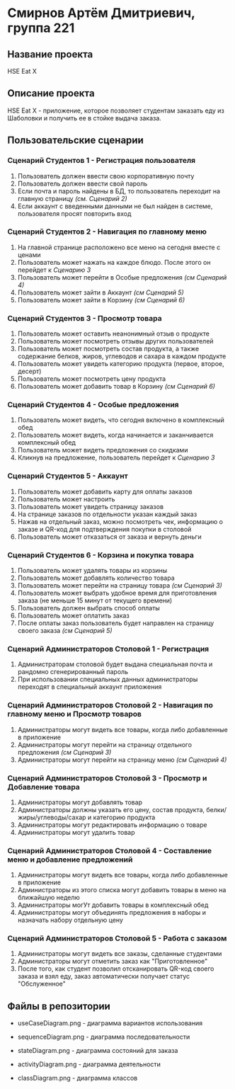 # Смирнов Артём Дмитриевич, группа 221

## Название проекта

HSE Eat X

## Описание проекта

HSE Eat X - приложение, которое позволяет студентам заказать еду из Шаболовки и получить ее в стойке выдача заказа.

## Пользовательские сценарии

### Сценарий Студентов 1 - Регистрация пользователя

1. Пользователь должен ввести свою корпоративную почту
2. Пользователь должен ввести свой пароль
3. Если почта и пароль найдены в БД, то пользователь переходит на главную страницу _(см. Сценарий 2)_
4. Если аккаунт с введенными данными не был найден в системе, пользователя просят повторить вход

### Сценарий Студентов 2 - Навигация по главному меню

1. На главной странице расположено все меню на сегодня вместе с ценами
2. Пользователь может нажать на каждое блюдо. После этого он перейдет к _Сценарию 3_
3. Пользователь может перейти в Особые предложения _(см Сценарий 4)_
4. Пользователь может зайти в Аккаунт _(см Сценарий 5)_
5. Пользователь может зайти в Корзину _(см Сценарий 6)_

### Сценарий Студентов 3 - Просмотр товара

1. Пользователь может оставить неанонимный отзыв о продукте
2. Пользователь может посмотреть отзывы других пользователей
3. Пользователь может посмотреть состав продукта,
   а также содержание белков, жиров, углеводов и сахара в каждом продукте
4. Пользователь может увидеть категорию продукта (первое, второе, десерт)
5. Пользователь может посмотреть цену продукта
6. Пользователь может добавить товар в Корзину _(см Сценарий 6)_

### Сценарий Студентов 4 - Особые предложения

1. Пользователь может видеть, что сегодня включено в комплексный обед
2. Пользователь может видеть, когда начинается и заканчивается комплексный обед
3. Пользователь может видеть предложения со скидками
4. Кликнув на предложение, пользователь перейдет к _Сценарию 3_

### Сценарий Студентов 5 - Аккаунт

1. Пользователь может добавить карту для оплаты заказов
2. Пользователь может настроить
3. Пользователь может увидеть страницу заказов
4. На странице заказов по отдельности указан каждый заказ
5. Нажав на отдельный заказ, можно посмотреть чек, информацию о заказе
   и QR-код для подтверждения покупки в столовой
6. Пользователь может отказаться от заказа и вернуть деньги

### Сценарий Студентов 6 - Корзина и покупка товара

1. Пользователь может удалять товары из корзины
2. Пользователь может добавлять количество товара
3. Пользователь может перейти на страницу товара _(см Сценарий 3)_
4. Пользователь может выбрать удобное время для приготовления заказа (не меньше 15 минут от текущего времени)
5. Пользователь должен выбрать способ оплаты
6. Пользователь может оплатить заказ
7. После оплаты заказ пользователь будет направлен на страницу своего заказа _(см Сценарий 5)_

### Сценарий Администраторов Столовой 1 - Регистрация

1. Администраторам столовой будет выдана специальная почта и рандомно сгенерированный пароль
2. При использовании специальных данных администраторы переходят в специальный аккаунт приложения

### Сценарий Администраторов Столовой 2 - Навигация по главному меню и Просмотр товаров

1. Администраторы могут видеть все товары, когда либо добавленные в приложение
2. Администраторы могут перейти на страницу отдельного предложения _(см Сценарий 3)_
3. Администраторы могут перейти на страницу меню _(см Сценарий 4)_

### Сценарий Администраторов Столовой 3 - Просмотр и Добавление товара

1. Администраторы могут добавлять товар
2. Администраторы должны указать его цену, состав продукта, белки/жиры/углеводы/сахар
   и категорию продукта
3. Администраторы могут редактировать информацию о товаре
4. Администраторы могут удалить товар

### Сценарий Администраторов Столовой 4 - Составление меню и добавление предложений

1.  Администраторы могут видеть все товары, когда либо добавленные в приложение
2.  Администраторы из этого списка могут добавить товары в меню на ближайшую неделю
3.  Администраторы могУт добавить товары в комплексный обед
4.  Администраторы могут объединять предложения в наборы и назначать набору отдельную цену

### Сценарий Администраторов Столовой 5 - Работа с заказом

1.  Администраторы могут видеть все заказы, сделанные студентами
2.  Администраторы могут отметить заказ как "Приготовленное"
3.  После того, как студент позволил отсканировать QR-код своего заказа
    и взял еду, заказ автоматически получает статус "Обслуженное"

## Файлы в репозитории

- useCaseDiagram.png - диаграмма вариантов использования

- sequenceDiagram.png - диаграмма последовательности

- stateDiagram.png - диаграмма состояний для заказа

- activityDiagram.png - диаграмма деятельности

- classDiagram.png - диаграмма классов
